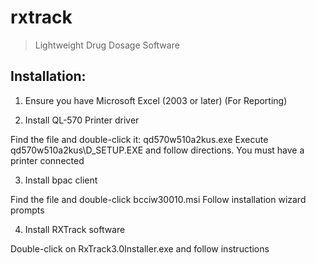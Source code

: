 rxtrack
=======

> Lightweight Drug Dosage Software

Installation:
-------------

1.  Ensure you have Microsoft Excel (2003 or later) (For Reporting)

2.  Install QL-570 Printer driver

Find the file and double-click it: qd570w510a2kus.exe
Execute qd570w510a2kus\D_SETUP.EXE and follow directions.  You must have a printer connected

3.  Install bpac client

Find the file and double-click bcciw30010.msi
Follow installation wizard prompts

4.  Install RXTrack software

Double-click on RxTrack3.0Installer.exe and follow instructions
